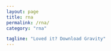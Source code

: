 ```yaml
---
layout: page
title: rna
permalink: /rna/
category: "rna"

tagline: "Loved it? Download Gravity"
---
```



